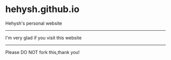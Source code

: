 # hehysh.github.io
Hehysh's personal website
***
I'm very glad if you visit this website
***
Please DO NOT fork this,thank you!
